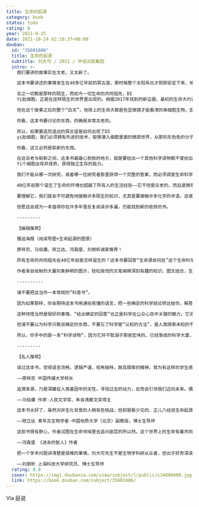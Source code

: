 ```yaml
---
title: 生命的起源
category: book
status: todo
rating: 0
year: 2021-9-25
date: 2021-10-24 02:10:37+08:00
douban:
  id: "35601606"
  title: 生命的起源
  subtitle: 刘大可 / 2021 / 中信出版集团
  intro: >-
    我们要讲的故事实在太老，又太新了。

    这本书要讲述的事情发生在40多亿年前的冥古宙，那时候整个太阳系也才刚刚安定下来，地球的一天只有9个多小时。月亮距离地球也比今天近得多，在天空中占据的面积足有太阳的9倍大，它正对地球的那一面上还有许多尚未冷却的岩浆海，焕发着暗红色的光，如同一只愤怒的眼睛。地壳还带着凝固时的余温，活跃的地质运动此起彼伏，到处都是裸露的岩石。大气中的降水汇集成了年轻的海洋，海水是弱酸性的，与今天的成分相当不同。

    总之一切都是那样的陌生，而如今一切生命的共同祖先，DI
    Yi批细胞，正是在这样陌生的世界里出现的。根据2017年找到的新证据，最初的生命大约诞生在42.8亿年前到37.7亿年前的深海热液喷口，而地球是在45.4亿年前形成的。如果沿用那个经典的类比，把地球的历史浓缩成24小时，那么，这本书讲的就是凌晨3点钟之前的事情。

    但在这个故事之后的整个“白天”，地球上的生命大都是些显微镜才能看清的单细胞生物，宏观的动物直到6亿年前才渐渐繁荣起来，那已经相当于晚上八九点的光景了。至于被无数科学读物津津乐道的“进化奇观”，更是集中在现存的动植物身上，那些独特的性状通常只有区区几百万年，甚至几十万年的历史，都是那浓缩的24小时里最后几分钟的事情。

    你看，这本书要讨论的东西，的确是非常古老的。

    所以，如果要追究遥远的冥古宙是如何出现了DI
    yi批细胞，我们必须拥有先进的技术，能够潜入细胞里面的微观世界，从那形形色色的分子与反应中探寻起源的蛛丝马迹。因此，你会在这本书里看到生命科学在最近60年中取得的许多成果，尤其是最近20年来的突破，其中的大部分还没来得及与公众“见面”。

    你看，这又必然是崭新的东西。

    在这古老与崭新之间，这本书最雄心勃勃的地方，就是要给出一个其他科学读物都不曾给出的完整回答，这个回答不再是面对海洋与星空的浪漫畅想，而要从无机世界的二氧化碳和氢气开始，一步一步地讨论活跃的有机物要如何产生，遗传基因和新陈代谢要如何建立，直到DI
    Yi个细胞出现并成熟，获得独立生存的能力。

    我们不能从哪一次研究，或者哪一位研究者那里获得一个完整的答案，而必须调查生命科学的众多领域，搜集不同研究者对每个子问题的回答，再设法像拼拼图一样，把这些局部的回答组织成一个完整的回答。

    40亿年前那个诞生了生命的环境也超越了所有人的生活经验——它不但是古老的，而且是微观的。那是一个万有引力可以忽略不计，分子间的电磁作用却强大得不可抗拒，物质的运动充满了随机性，在不可测量的瞬间里飘忽闪现的诡异世界。

    要理解它，我们就会不可避免地接触许多陌生的知识，尤其是要接触许多化学的术语，这或许会让有些读者感到厌烦与抵触，但这是根本不可能避免的：我们已知的一切生命都是化学反应的集合，要了解它的起源却不想接触化学，这与修建空中楼阁是同一种不可能的贪婪。

    但愿这会成为一本值得你在许多年里反复阅读许多遍，仍能找到新的收获的书。

    ---------

    【编辑推荐】

    赠送海报（阅读导图+生命起源的图景）

    廖祥忠、马伯庸、邢立达、河森堡、刘朋昕诚挚推荐！

    所有生命的共同祖先在40亿年前是怎样诞生的？这本书要回答“生命源自何处”这个生命科学的根本问题。在中文读物中，你再难找到把这个问题讨论得更全面的。

    作者亲自绘制的大量形象鲜明的图示，轻松愉悦的文笔阐释深刻有趣的知识，图文结合，生动有趣。

    ----------

    请不要把这当作一本常规的“科普书”。

    因为如果那样，你会期待这本书用通俗易懂的语言，把一些确定的科学结论转达给你，解答一些你想不通的问题，让你明白“背后的规律原来是这样的”，得到一种豁然开朗的领悟感。

    这种领悟当然是很好的事情，“给出确定的回答”也正是科学在公众心目中关键的魅力，它消除了许多的惶惑，让人油然而生一种掌握本质的自信，这种自信也是我们迫切需要的精神。

    但请不要以为科学只敢说确定的东西，不要忘了科学是“认知的方法”，是人类探索未知的不可替代的工具，科学更加引人入胜的地方在于它抵达了怎样一处从来没有企及的秘境，在那里邂逅了怎样光怪陆离的现象，收获了怎样新奇的知识。我们在课本上，在科普作品里看到的那些“确定”的知识，都是科学远征归来，陈列在展厅里的标本，如果以为这些静止的标本就是科学的全部，那就未免错过了太多的风景与奇遇。

    所以，你手中的是一本“科学读物”，因为它并不耽溺于那座宏伟的、已经落成的科学大厦，它想要大着胆子，带你去看看科学在人类的认知边界上，在探索“生命起源”的道路中，我们已经发现了什么，正在做什么。它并不畏惧科学那尚不明确的一面，乐于给你引荐纷纭的假说。它要提醒你，科学从来不是唯唯诺诺，只负责“正确”的东西，即便对于那些尚无定论的未知问题，科学的回答也总比其他的回答更深刻、更扎实、更可信。

    ---------

    【名人推荐】

    读过这本书，觉得语言流畅，逻辑严谨，视角独特，颇具探索的精神，我为有这样的学生感到欣慰，更对这本书背后，那些科学前沿的智者由衷的钦佩。

    ——廖祥忠 中国传媒大学校长

    追溯本源，乃是深藏在人类基因中的天性。寻找过去的动力，反而会引领我们迈向未来。偶开天眼觑红尘，方知身是眼中人。这本书就像偶开的天眼，我们从中看到的，是自己从烟灰走向智慧的奇妙历程。

    ——马伯庸 作家·人民文学奖、朱自清散文奖得主

    这本书太好了，虽然对非生化背景的人稍有些挑战，但却是极少见的、正儿八经说生命起源的、逻辑清晰的书。而且因为是国人所写，在很多细节处，没有引进版那层戳不破的窗户纸。我会向我所有的学生，所有对大自然，对生物学感兴趣的朋友推荐这本书，从一顶原始的烟囱，到自私的RNA，再到我们为什么放弃永生。一场知识盛宴，一幅万物浮世绘，我真是太喜欢这本书了。

    ——邢立达 青年古生物学者·中国地质大学（北京）副教授，博士生导师

    这部书很有野心，作者试图在生命领域里去追问底层的所以然。这个世界上的生命有着共同的源头，所以生物之间的互动，抽象上看，就好像是那个原初的生命与自己相处的方式，这一切是如何开始的？这就是本书想要回答的问题。

    ——河森堡 《进击的智人》作者

    把一个学术问题讲清楚是很难的事情。刘大可先生不是生物学科研从业者，但出于好奇深读文献，多方求问，把生命起源这个很宏大的科学问题搞清楚，已经相当难得。他愿意把弄懂的事情写下来，花心思作图，这就更难得了。

    ——刘朋昕 上海科技大学研究员、博士生导师
  rating: 8.8
  cover: https://img1.doubanio.com/view/subject/l/public/s34000400.jpg
  link: https://book.douban.com/subject/35601606/
---
```


 Via 庭说

